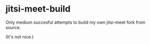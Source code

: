 # jitsi-meet-build

Only medium succesful attempts to build my own jitsi-meet fork from source.

(It's not nice.)
